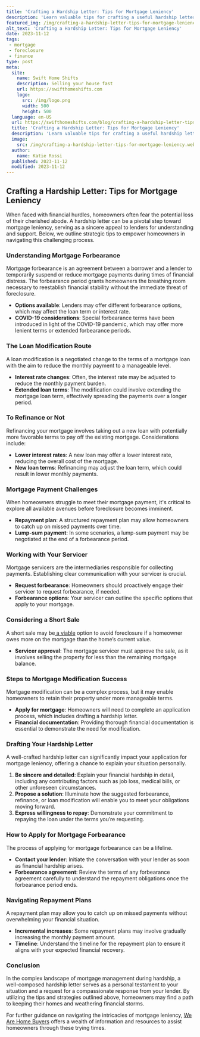 ```yaml
---
title: 'Crafting a Hardship Letter: Tips for Mortgage Leniency'
description: 'Learn valuable tips for crafting a useful hardship letter to request mortgage leniency. Get curious about effective strategies to handle financial challenges.'
featured_img: /img/crafting-a-hardship-letter-tips-for-mortgage-leniency.webp
alt_text: 'Crafting a Hardship Letter: Tips for Mortgage Leniency'
date: 2023-11-12
tags:
 - mortgage
 - foreclosure
 - finance
type: post
meta:
  site:
    name: Swift Home Shifts
    description: Selling your house fast
    url: https://swifthomeshifts.com
    logo:
      src: /img/logo.png
      width: 500
      height: 500
  language: en-US
  url: https://swifthomeshifts.com/blog/crafting-a-hardship-letter-tips-for-mortgage-leniency
  title: 'Crafting a Hardship Letter: Tips for Mortgage Leniency'
  description: 'Learn valuable tips for crafting a useful hardship letter to request mortgage leniency. Get curious about effective strategies to handle financial challenges.'
  image:
    src: /img/crafting-a-hardship-letter-tips-for-mortgage-leniency.webp
  author:
    name: Katie Rossi
  published: 2023-11-12
  modified: 2023-11-12
---
```



## Crafting a Hardship Letter: Tips for Mortgage Leniency

When faced with financial hurdles, homeowners often fear the potential loss of their cherished abode. A hardship letter can be a pivotal step toward mortgage leniency, serving as a sincere appeal to lenders for understanding and support. Below, we outline strategic tips to empower homeowners in navigating this challenging process.

### Understanding Mortgage Forbearance

Mortgage forbearance is an agreement between a borrower and a lender to temporarily suspend or reduce mortgage payments during times of financial distress. The forbearance period grants homeowners the breathing room necessary to reestablish financial stability without the immediate threat of foreclosure.
  - **Options available**: Lenders may offer different forbearance options, which may affect the loan term or interest rate.
  - **COVID-19 considerations**: Special forbearance terms have been introduced in light of the COVID-19 pandemic, which may offer more lenient terms or extended forbearance periods.

### The Loan Modification Route

A loan modification is a negotiated change to the terms of a mortgage loan with the aim to reduce the monthly payment to a manageable level.
  - **Interest rate changes**: Often, the interest rate may be adjusted to reduce the monthly payment burden.
  - **Extended loan terms**: The modification could involve extending the mortgage loan term, effectively spreading the payments over a longer period.

### To Refinance or Not

Refinancing your mortgage involves taking out a new loan with potentially more favorable terms to pay off the existing mortgage. Considerations include:
  - **Lower interest rates**: A new loan may offer a lower interest rate, reducing the overall cost of the mortgage.
  - **New loan terms**: Refinancing may adjust the loan term, which could result in lower monthly payments.

### Mortgage Payment Challenges

When homeowners struggle to meet their mortgage payment, it's critical to explore all available avenues before foreclosure becomes imminent.
  - **Repayment plan**: A structured repayment plan may allow homeowners to catch up on missed payments over time.
  - **Lump-sum payment**: In some scenarios, a lump-sum payment may be negotiated at the end of a forbearance period.

### Working with Your Servicer

Mortgage servicers are the intermediaries responsible for collecting payments. Establishing clear communication with your servicer is crucial.
  - **Request forbearance**: Homeowners should proactively engage their servicer to request forbearance, if needed.
  - **Forbearance options**: Your servicer can outline the specific options that apply to your mortgage.

### Considering a Short Sale

A short sale may be[  a   viable](https://swifthomeshifts.com/blog/bankruptcy-a-last-resort-for-mortgage-delinquency) option to avoid foreclosure if a homeowner owes more on the mortgage than the home’s current value.
  - **Servicer approval**: The mortgage servicer must approve the sale, as it involves selling the property for less than the remaining mortgage balance.

### Steps to Mortgage Modification Success

Mortgage modification can be a complex process, but it may enable homeowners to retain their property under more manageable terms.
  - **Apply for mortgage**: Homeowners will need to complete an application process, which includes drafting a hardship letter.
  - **Financial documentation**: Providing thorough financial documentation is essential to demonstrate the need for modification.

### Drafting Your Hardship Letter

A well-crafted hardship letter can significantly impact your application for mortgage leniency, offering a chance to explain your situation personally.

1. **Be sincere and detailed**: Explain your financial hardship in detail, including any contributing factors such as job loss, medical bills, or other unforeseen circumstances.
2. **Propose a solution**: Illuminate how the suggested forbearance, refinance, or loan modification will enable you to meet your obligations moving forward.
3. **Express willingness to repay**: Demonstrate your commitment to repaying the loan under the terms you’re requesting.

### How to Apply for Mortgage Forbearance

The process of applying for mortgage forbearance can be a lifeline.
  - **Contact your lender**: Initiate the conversation with your lender as soon as financial hardship arises.
  - **Forbearance agreement**: Review the terms of any forbearance agreement carefully to understand the repayment obligations once the forbearance period ends.

### Navigating Repayment Plans

A repayment plan may allow you to catch up on missed payments without overwhelming your financial situation.
  - **Incremental increases**: Some repayment plans may involve gradually increasing the monthly payment amount.
  - **Timeline**: Understand the timeline for the repayment plan to ensure it aligns with your expected financial recovery.

### Conclusion

In the complex landscape of mortgage management during hardship, a well-composed hardship letter serves as a personal testament to your situation and a request for a compassionate response from your lender. By utilizing the tips and strategies outlined above, homeowners may find a path to keeping their homes and weathering financial storms.

For further guidance on navigating the intricacies of mortgage leniency, [We Are Home Buyers](https://www.wearehomebuyers.com/) offers a wealth of information and resources to assist homeowners through these trying times.